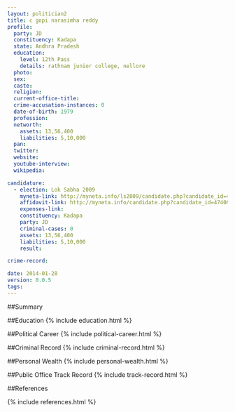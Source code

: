 ```yaml
---
layout: politician2
title: c gopi narasimha reddy
profile: 
  party: JD
  constituency: Kadapa
  state: Andhra Pradesh
  education: 
    level: 12th Pass
    details: rathnam junior college, nellore
  photo: 
  sex: 
  caste: 
  religion: 
  current-office-title: 
  crime-accusation-instances: 0
  date-of-birth: 1979
  profession: 
  networth: 
    assets: 13,56,400
    liabilities: 5,10,000
  pan: 
  twitter: 
  website: 
  youtube-interview: 
  wikipedia: 

candidature: 
  - election: Lok Sabha 2009
    myneta-link: http://myneta.info/ls2009/candidate.php?candidate_id=4740
    affidavit-link: http://myneta.info/candidate.php?candidate_id=4740&scan=original
    expenses-link: 
    constituency: Kadapa 
    party: JD
    criminal-cases: 0
    assets: 13,56,400
    liabilities: 5,10,000
    result:  

crime-record: 

date: 2014-01-28
version: 0.0.5
tags: 
---
```

##Summary


##Education
{% include education.html %}


##Political Career
{% include political-career.html %}


##Criminal Record
{% include criminal-record.html %}


##Personal Wealth
{% include personal-wealth.html %}


##Public Office Track Record
{% include track-record.html %}


##References


{% include references.html %}